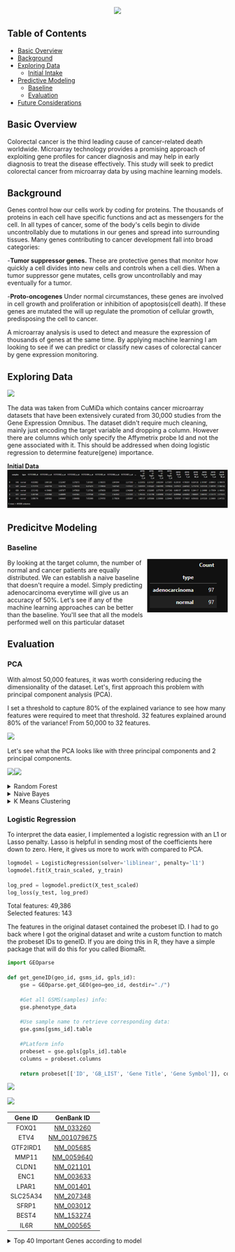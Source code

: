 <p align="center">
  <img src="https://github.com/phamc4/Colorectal-Cancer-Classification/blob/master/images/CCC_Header.png"></img>


## Table of Contents

- [Basic Overview](#basic-overview)
- [Background](#background)
- [Exploring Data](#exploring-data)
  - [Initial Intake](#initial-intake)
- [Predictive Modeling](#predictive-modeling)
  - [Baseline](#baseline)
  - [Evaluation](#evaluation)
- [Future Considerations](#future-considerations)

## Basic Overview

Colorectal cancer is the third leading cause of cancer-related death worldwide. 
Microarray technology provides a promising approach of exploiting gene profiles for cancer diagnosis and may help in early diagnosis to treat the disease effectively. 
This study will seek to predict colorectal cancer from microarray data by using machine learning models.

## Background

Genes control how our cells work by coding for proteins. The thousands of proteins in each cell have specific functions and act as messengers for the cell. 
In all types of cancer, some of the body's cells begin to divide uncontrollably due to mutations in our genes and spread into surrounding tissues.
Many genes contributing to cancer development fall into broad categories:

-<b>Tumor suppressor genes.</b> These are protective genes that monitor how quickly a cell divides into new cells and controls when a cell dies. When a tumor suppressor gene mutates, cells grow uncontrollably and may eventually for a tumor.

-<b>Proto-oncogenes</b> Under normal circumstances, these genes are involved in cell growth and proliferation or inhibition of apoptosis(cell death). If these genes are mutated the will up regulate the promotion of cellular growth, predisposing the cell to cancer.

A microarray analysis is used to detect and measure the expression of thousands of genes at the same time. By applying machine learning I am looking to see if we can predict or classify new cases of colorectal cancer by gene expression monitoring.


## Exploring Data

<img src="https://github.com/phamc4/Genetic_Diagnosis/blob/master/images/ncbi_logo.png"></img>

The data was taken from CuMiDa which contains cancer microarray datasets that have been extensively curated from 30,000 studies from the Gene Expression Omnibus. The dataset didn't require much cleaning, mainly just encoding the target variable and dropping a column. However there are columns which only specify the Affymetrix probe Id and not the gene associated with it. This should be addressed when doing logistic regression to determine feature(gene) importance.


**Initial Data**
<img src="https://github.com/phamc4/Colorectal_Cancer_Prediction/blob/master/images/original_data.png"></img>


## Predicitve Modeling

### Baseline

<p>
  <img align="right" src="https://github.com/phamc4/Colorectal_Cancer_Prediction/blob/master/images/target_label_counts.png"></img>
</p>
By looking at the target column, the number of normal and cancer patients are equally distributed. We can establish a naive baseline that doesn't require a model. Simply predicting adenocarcinoma everytime will give us an accuracy of 50%. Let's see if any of the machine learning approaches can be better than the baseline. You'll see that all the models performed well on this particular dataset

## Evaluation

### PCA

With almost 50,000 features, it was worth considering reducing the dimensionality of the dataset. Let's, first approach this problem with principal component analysis (PCA).

I set a threshold to capture 80% of the explained variance to see how many features were required to meet that threshold.
32 features explained around 80% of the variance! From 50,000 to 32 features.

<img src="https://github.com/phamc4/Genetic_Diagnosis/blob/master/images/explained_variance.png"></img>

Let's see what the PCA looks like with three principal components and 2 principal components.

<p>
  <img align="left" src="https://github.com/phamc4/Genetic_Diagnosis/blob/master/images/3d%20PCA.png"></img>
<p>
  <img alight="right" src="https://github.com/phamc4/Genetic_Diagnosis/blob/master/images/2d%20PCA.png"></img>
</p>


<details>
  <summary>
    Random Forest
  </summary>
  
<img src="https://github.com/phamc4/Genetic_Diagnosis/blob/master/images/rf_model.png"></img>

Out of the box, random forest performed well! By using a grid search to tune the hyperparameters we can see if we can improve it even further. 

<p>
  <img align="left" src="https://github.com/phamc4/Genetic_Diagnosis/blob/master/images/grid_serch.png"></img>
<p>
  <img alight="right" src="https://github.com/phamc4/Genetic_Diagnosis/blob/master/images/RF_confusionmatrix.png"></img>
</p>

</details>
<details>
  <summary>
    Naive Bayes 
  </summary>  
  
  Here we apply a straighforward naive bayes approach. It only had one incorrect classification.
  
  ```python
nb_model = GaussianNB()
nb_model.fit(X_train, y_train)
nb_pred = nb_model.predict(X_test)

print('Naive Bayes Accuracy:', round(accuracy_score(y_test, nb_pred), 3))
```

Naive Bayes Accuracy: 0.985

  <p>
  <img src="https://github.com/phamc4/Genetic_Diagnosis/blob/master/images/NB_confusionmatrix.png"></img>
  </p>
  
  </details>
  
  
<details>
  <summary>
    K Means Clustering 
  </summary>
  
  I also tried an unsupervised clustering approach with k-means. I scaled the data and used PCA to reduce the dimensions to try and diminish the effects of the curse of dimensionality. It's performs similarly to the supervised learning models.
  
```python
kmeans = KMeans(n_clusters=2, init='k-means++')
kmeans.fit(X_train_pca)
km_pred = kmeans.predict(X_test_pca)

print('K Means Clustering Accuracy:\n', round(accuracy_score(y_test, km_pred), 3))
```

  <p>
  <img src="https://github.com/phamc4/Genetic_Diagnosis/blob/master/images/KMeans_confusionmatrix.png"></img>
  
</details>


### Logistic Regression

To interpret the data easier, I implemented a logistic regression with an L1 or Lasso penalty. Lasso is helpful in sending most of the coefficients here down to zero. Here, it gives us more to work with compared to PCA.

```python
logmodel = LogisticRegression(solver='liblinear', penalty='l1')
logmodel.fit(X_train_scaled, y_train)

log_pred = logmodel.predict(X_test_scaled)
log_loss(y_test, log_pred)
```

Total features: 49,386 
<br>
Selected features: 143
<br>

The features in the original dataset contained the probeset ID. I had to go back where I got the original dataset and write a custom function to match the probeset IDs to geneID. If you are doing this in R, they have a simple package that will do this for you called BiomaRt.
<br>

```python
import GEOparse

def get_geneID(geo_id, gsms_id, gpls_id):
    gse = GEOparse.get_GEO(geo=geo_id, destdir="./")
    
    #Get all GSMS(samples) info:
    gse.phenotype_data
    
    #Use sample name to retrieve corresponding data:
    gse.gsms[gsms_id].table
    
    #PLatform info
    probeset = gse.gpls[gpls_id].table
    columns = probeset.columns
    
    return probeset[['ID', 'GB_LIST', 'Gene Title', 'Gene Symbol']], columns
```
<p>
  <img src="https://github.com/phamc4/Genetic_Diagnosis/blob/master/images/important_genes.png"></img>
  <p>
  <img src="https://github.com/phamc4/Genetic_Diagnosis/blob/master/images/logisticregression.png"></img>
 </p>


Gene ID            | GenBank ID| 
:-------------------------:|:-------------------------:|
FOXQ1 | [NM_033260](https://www.ncbi.nlm.nih.gov/nuccore/NM_033260)
ETV4  | [NM_001079675](https://www.ncbi.nlm.nih.gov/nuccore/NM_001079675)
GTF2IRD1 | [NM_005685](https://www.ncbi.nlm.nih.gov/nuccore/NM_005685)
MMP11 | [NM_0059640](https://www.uniprot.org/uniprot/P24347)
CLDN1 | [NM_021101](https://www.ncbi.nlm.nih.gov/nuccore/NM_021101)
ENC1  | [NM_003633](https://www.ncbi.nlm.nih.gov/nuccore/NM_003633)
LPAR1 | [NM_001401](https://www.uniprot.org/uniprot/Q92633)
SLC25A34 | [NM_207348](https://www.ncbi.nlm.nih.gov/nuccore/NM_207348)
SFRP1 | [NM_003012](https://www.ncbi.nlm.nih.gov/nuccore/NM_003012)
BEST4 | [NM_153274](https://www.ncbi.nlm.nih.gov/nuccore/NM_153274)
IL6R  | [NM_000565](https://www.ncbi.nlm.nih.gov/nuccore/NM_000565)

<details>
  <summary>
    Top  40 Important Genes according to model
  </summary>
  
  <p>
  <img src="https://github.com/phamc4/Genetic_Diagnosis/blob/master/images/genelist.png"></img>

## Future Considerations

All the models performed relatively the same. The logistic regression model provided the most insight and also had the best performance on this dataset. Something to consider is how small the dataset is compared to the many features/genes we were measuring. If we had a larger number of rows we could be more confident in our findings here. 
<br>
Outside of data science realm, diving deeper into the genes that the model proposed to be important could further validate the prediction model. There are endless amounts of studies that can be done to a single gene and they're effects on the body due to upregulation or downregulation of their genes. Having a predictive model to narrow down gene importance can get researchers in the right direction.
